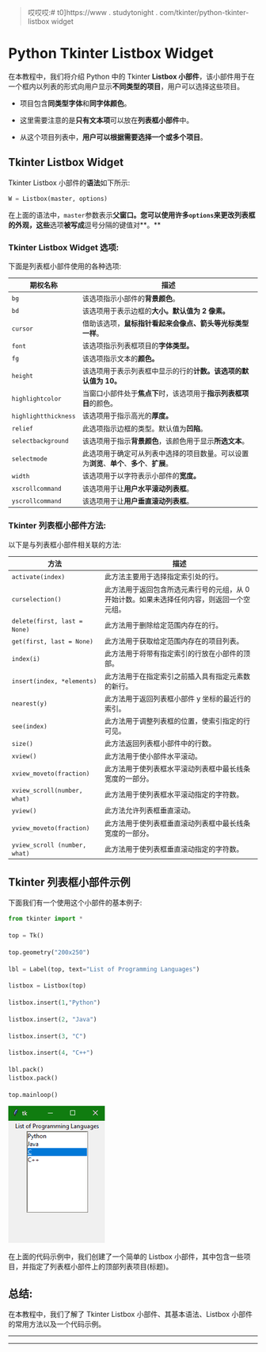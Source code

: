> 哎哎哎:# t0]https://www . studytonight . com/tkinter/python-tkinter-listbox widget


# Python Tkinter Listbox Widget

在本教程中，我们将介绍 Python 中的 Tkinter **Listbox 小部件**，该小部件用于在一个框内以列表的形式向用户显示**不同类型的项目**，用户可以选择这些项目。

*   项目包含**同类型字体**和**同字体颜色**。

*   这里需要注意的是**只有文本项**可以放在**列表框小部件**中。

*   从这个项目列表中，**用户可以根据需要选择一个或多个项目**。

## Tkinter Listbox Widget

Tkinter Listbox 小部件的**语法**如下所示:

```py
W = Listbox(master, options) 
```

在上面的语法中，`master`参数表示**父窗口。**您可以使用许多`options`来更改列表框的**外观，这些**选项**被写成**逗号分隔的键值对**。**

### Tkinter Listbox Widget 选项:

下面是列表框小部件使用的各种选项:

| 期权名称 | 描述 |
| --- | --- |
| `bg` | 该选项指示小部件的**背景颜色**。 |
| `bd` | 该选项用于表示边框的**大小。默认值为 2 像素。** |
| `cursor` | 借助该选项，**鼠标指针看起来会像点、箭头等光标类型一样**。 |
| `font` | 该选项指示列表框项目的**字体类型。** |
| `fg` | 该选项指示文本的**颜色。** |
| `height` | 该选项用于表示列表框中显示的行的**计数。该选项的默认值为 10。** |
| `highlightcolor` | 当窗口小部件处于**焦点下**时，该选项用于**指示列表框项目**的颜色。 |
| `highlightthickness` | 该选项用于指示高光的**厚度。** |
| `relief` | 此选项指示边框的类型。默认值为**凹陷**。 |
| `selectbackground` | 该选项用于指示**背景颜色**，该颜色用于显示**所选文本**。 |
| `selectmode` | 此选项用于确定可从列表中选择的项目数量。可以设置为**浏览**、**单个**、**多个**、**扩展**。 |
| `width` | 该选项用于以字符表示小部件的**宽度。** |
| `xscrollcommand` | 该选项用于让**用户水平滚动列表框**。 |
| `yscrollcommand` | 该选项用于让**用户垂直滚动列表框**。 |

### Tkinter 列表框小部件方法:

以下是与列表框小部件相关联的方法:

| 方法 | 描述 |
| --- | --- |
| `activate(index)` | 此方法主要用于选择指定索引处的行。 |
| `curselection()` | 此方法用于返回包含所选元素行号的元组，从 0 开始计数。如果未选择任何内容，则返回一个空元组。 |
| `delete(first, last = None)` | 此方法用于删除给定范围内存在的行。 |
| `get(first, last = None)` | 此方法用于获取给定范围内存在的项目列表。 |
| `index(i)` | 此方法用于将带有指定索引的行放在小部件的顶部。 |
| `insert(index, *elements)` | 此方法用于在指定索引之前插入具有指定元素数的新行。 |
| `nearest(y)` | 此方法用于返回列表框小部件 y 坐标的最近行的索引。 |
| `see(index)` | 此方法用于调整列表框的位置，使索引指定的行可见。 |
| `size()` | 此方法返回列表框小部件中的行数。 |
| `xview()` | 此方法用于使小部件水平滚动。 |
| `xview_moveto(fraction)` | 此方法用于使列表框水平滚动列表框中最长线条宽度的一部分。 |
| `xview_scroll(number, what)` | 此方法用于使列表框水平滚动指定的字符数。 |
| `yview()` | 此方法允许列表框垂直滚动。 |
| `yview_moveto(fraction)` | 此方法用于使列表框垂直滚动列表框中最长线条宽度的一部分。 |
| `yview_scroll (number, what)` | 此方法用于使列表框垂直滚动指定的字符数。 |

## Tkinter 列表框小部件示例

下面我们有一个使用这个小部件的基本例子:

```py
from tkinter import *

top = Tk()

top.geometry("200x250")

lbl = Label(top, text="List of Programming Languages")

listbox = Listbox(top)

listbox.insert(1,"Python")

listbox.insert(2, "Java")

listbox.insert(3, "C")

listbox.insert(4, "C++")

lbl.pack()
listbox.pack()

top.mainloop() 
```

![](img/5113a18fa6be30bd0875e40962ec871f.png)

在上面的代码示例中，我们创建了一个简单的 Listbox 小部件，其中包含一些项目，并指定了列表框小部件上的顶部列表项目(标题)。

## 总结:

在本教程中，我们了解了 Tkinter Listbox 小部件、其基本语法、Listbox 小部件的常用方法以及一个代码示例。

* * *

* * *